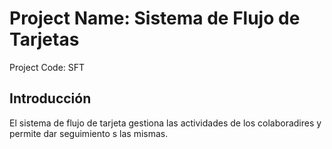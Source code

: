 # Project Name: Sistema de Flujo de Tarjetas

Project Code: SFT

## Introducción
El sistema de flujo de tarjeta gestiona las actividades de los colaboradires y permite dar seguimiento s las mismas.

